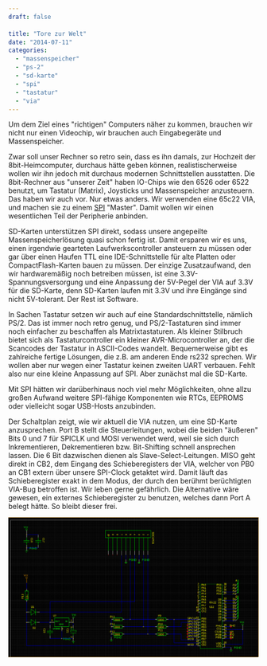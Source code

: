```yaml
---
draft: false

title: "Tore zur Welt"
date: "2014-07-11"
categories: 
  - "massenspeicher"
  - "ps-2"
  - "sd-karte"
  - "spi"
  - "tastatur"
  - "via"
---
```


Um dem Ziel eines "richtigen" Computers näher zu kommen, brauchen wir nicht nur einen Videochip, wir brauchen auch Eingabegeräte und Massenspeicher.

Zwar soll unser Rechner so retro sein, dass es ihn damals, zur Hochzeit der 8bit-Heimcomputer, durchaus hätte geben können, realistischerweise wollen wir ihn jedoch mit durchaus modernen Schnittstellen ausstatten. Die 8bit-Rechner aus "unserer Zeit" haben IO-Chips wie den 6526 oder 6522 benutzt, um Tastatur (Matrix), Joysticks und Massenspeicher anzusteuern. Das haben wir auch vor. Nur etwas anders. Wir verwenden eine 65c22 VIA, und machen sie zu einem [SPI](http://de.wikipedia.org/wiki/Serial_Peripheral_Interface) "Master". Damit wollen wir einen wesentlichen Teil der Peripherie anbinden.

SD-Karten unterstützen SPI direkt, sodass unsere angepeilte Massenspeicherlösung quasi schon fertig ist. Damit ersparen wir es uns, einen irgendwie gearteten Laufwerkscontroller ansteuern zu müssen oder gar über einen Haufen TTL eine IDE-Schnittstelle für alte Platten oder CompactFlash-Karten bauen zu müssen. Der einzige Zusatzaufwand, den wir hardwaremäßig noch betreiben müssen, ist eine 3.3V-Spannungsversorgung und eine Anpassung der 5V-Pegel der VIA auf 3.3V für die SD-Karte, denn SD-Karten laufen mit 3.3V und ihre Eingänge sind nicht 5V-tolerant. Der Rest ist Software.

In Sachen Tastatur setzen wir auch auf eine Standardschnittstelle, nämlich PS/2. Das ist immer noch retro genug, und PS/2-Tastaturen sind immer noch einfacher zu beschaffen als Matrixtastaturen. Als kleiner Stilbruch bietet sich als Tastaturcontroller ein kleiner AVR-Microcontroller an, der die Scancodes der Tastatur in ASCII-Codes wandelt. Bequemerweise gibt es zahlreiche fertige Lösungen, die z.B. am anderen Ende rs232 sprechen. Wir wollen aber nur wegen einer Tastatur keinen zweiten UART verbauen. Fehlt also nur eine kleine Anpassung auf SPI. Aber zunächst mal die SD-Karte.

Mit SPI hätten wir darüberhinaus noch viel mehr Möglichkeiten, ohne allzu großen Aufwand weitere SPI-fähige Komponenten wie RTCs, EEPROMS oder vielleicht sogar USB-Hosts anzubinden.

Der Schaltplan zeigt, wie wir aktuell die VIA nutzen, um eine SD-Karte anzusprechen. Port B stellt die Steuerleitungen, wobei die beiden "äußeren" Bits 0 und 7 für SPICLK und MOSI verwendet werd, weil sie sich durch Inkrementieren, Dekrementieren bzw. Bit-Shifting schnell ansprechen lassen. Die 6 Bit dazwischen dienen als Slave-Select-Leitungen. MISO geht direkt in CB2, dem Eingang des Schieberegisters der VIA, welcher von PB0 an CB1 extern über unsere SPI-Clock getaktet wird. Damit läuft das Schieberegister exakt in dem Modus, der durch den berühmt berüchtigten VIA-Bug betroffen ist. Wir leben gerne gefährlich. Die Alternative wäre gewesen, ein externes Schieberegister zu benutzen, welches dann Port A belegt hätte. So bleibt dieser frei.

[![](images/fa076-spi.png)](https://steckschwein.files.wordpress.com/2014/07/fa076-spi.png)
